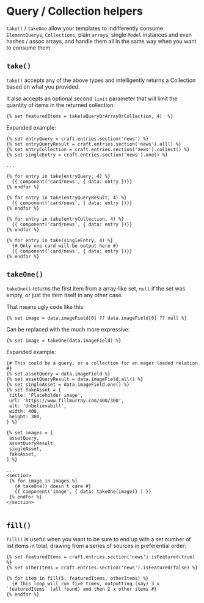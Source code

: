 # Query / Collection helpers

`take()` / `takeOne` allow your templates to indifferently consume `ElementQuery`s, `Collections`, plain `array`s, single `Model` instances and even hashes / assoc arrays, and handle them all in the same way when you want to consume them.


## `take()`

`take()` accepts any of the above types and intelligently returns a Collection based on what you provided.

It also accepts an optional second `limit` parameter that will limit the quantity of items in the returned collection:

```twig
{% set featuredItems = take(aQueryOrArrayOrCollection, 4)  %}
```


Expanded example:
```twig
{% set entryQuery = craft.entries.section('news') %}
{% set entryQueryResult = craft.entries.section('news').all() %}
{% set entryCollection = craft.entries.section('news').collect() %}
{% set singleEntry = craft.entries.section('news').one() %}

...

{% for entry in take(entryQuery, 4) %}
  {{ component('card/news', { data: entry })}}
{% endfor %}

{% for entry in take(entryQueryResult, 4) %}
  {{ component('card/news', { data: entry })}}
{% endfor %}

{% for entry in take(entryCollection, 4) %}
  {{ component('card/news', { data: entry })}}
{% endfor %}

{% for entry in take(singleEntry, 4) %}
  {# Only one card will be output here #}
  {{ component('card/news', { data: entry })}}
{% endfor %}

```

## `takeOne()`

`takeOne()` returns the first item from a array-like set, `null` if the set was empty, or just the item itself in any other case.


That means ugly code like this:

```twig
{% set image = data.imageField[0] ?? data.imageField[0] ?? null %}
```

Can be replaced with the much more expressive:

```twig
{% set image = takeOne(data.imageField) %}
```

Expanded example:

 ```twig
{# This could be a query, or a collection for an eager loaded relation #}
{% set assetQuery = data.imageField %}
{% set assetQueryResult = data.imageField.all() %}
{% set singleAsset = data.imageField.one() %}
{% set fakeAsset = {
  title: 'Placeholder image',
  url: 'https://www.fillmurray.com/400/300',
  alt: 'Unbelievabill',
  width: 400,
  height: 300,
} %}

{% set images = [
  assetQuery,
  assetQueryResult,
  singleAsset,
  fakeAsset,
] %}

...
<section>
  {% for image in images %}
    {# takeOne() doesn't care #}
    {{ component('image', { data: takeOne(image)} ) }}
  {% endfor %}
</section>


```

## `fill()`

`fill()` is useful when you want to be sure to end up with a set number of list items in total, drawing from a series of sources in preferential order:

```twig
{% set featuredItems = craft.entries.section('news').isFeatured(true) %}
{% set otherItems = craft.entries.section('news').isFeatured(false) %}

{% for item in fill(5, featuredItems, otherItems) %}
  {# This loop will run five times, outputting (say) 3 x `featuredItems` (all found) and then 2 x other items #}
{% endfor %}
```

